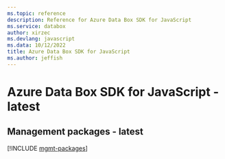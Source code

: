 ```yaml
---
ms.topic: reference
description: Reference for Azure Data Box SDK for JavaScript
ms.service: databox
author: xirzec
ms.devlang: javascript
ms.data: 10/12/2022
title: Azure Data Box SDK for JavaScript
ms.author: jeffish
---
```

# Azure Data Box SDK for JavaScript - latest

## Management packages - latest
[!INCLUDE [mgmt-packages](data-box-mgmt-index.md)]